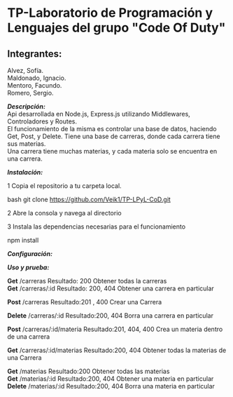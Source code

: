 # TP-Laboratorio de Programación y Lenguajes del grupo "Code Of Duty"

## Integrantes: 

Alvez, Sofía.  
Maldonado, Ignacio.  
Mentoro, Facundo.  
Romero, Sergio.  


***Descripción:***  
Api desarrollada en Node.js, Express.js utilizando Middlewares, Controladores y Routes.  
El funcionamiento de la misma es controlar una base de datos, haciendo Get, Post, y Delete.
Tiene una base de carreras, donde cada carrera tiene sus materias.   
Una carrera tiene muchas materias, y cada materia solo se encuentra en una carrera.  

***Instalación:***  

1 Copia el repositorio a tu carpeta local.  
 
 bash
   git clone https://github.com/Veik1/TP-LPyL-CoD.git

2 Abre la consola y navega al directorio   

3 Instala las dependencias necesarias para el funcionamiento  
  
  npm install 


***Configuración:***   


***Uso y prueba:***  

**Get**	/carreras	              Resultado: 200	Obtener todas la carreras   
**Get**	/carreras/:id	          Resultado: 200, 404	Obtener una carrera en particular   

**Post**	/carreras	             Resultado:201 , 400	Crear una Carrera   

**Delete**	/carreras/:id	       Resultado:200, 404	Borra una carrera en particular   

**Post**	/carreras/:id/materia	 Resultado:201, 404, 400	Crea un materia dentro de una carrera    


**Get**	/carreras/:id/materias 	Resultado:200, 404	Obtener todas la materias de una Carrera    

**Get**	/materias	              Resultado:200	Obtener todas las materias     
**Get**	/materias/:id	          Resultado:200, 404	Obtener una materia en particular     
**Delete**	/materias/:id       	Resultado:200, 404	Borra una materia en particular      








